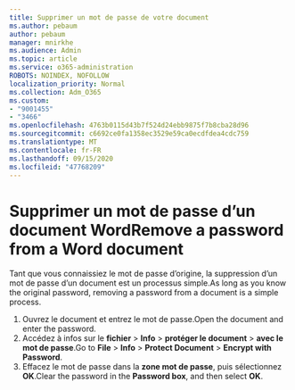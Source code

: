 ```yaml
---
title: Supprimer un mot de passe de votre document
ms.author: pebaum
author: pebaum
manager: mnirkhe
ms.audience: Admin
ms.topic: article
ms.service: o365-administration
ROBOTS: NOINDEX, NOFOLLOW
localization_priority: Normal
ms.collection: Adm_O365
ms.custom:
- "9001455"
- "3466"
ms.openlocfilehash: 4763b0115d43b7f524d24ebb9875f7b8cba28d96
ms.sourcegitcommit: c6692ce0fa1358ec3529e59ca0ecdfdea4cdc759
ms.translationtype: MT
ms.contentlocale: fr-FR
ms.lasthandoff: 09/15/2020
ms.locfileid: "47768209"
---
```

# <a name="remove-a-password-from-a-word-document"></a><span data-ttu-id="2d565-102">Supprimer un mot de passe d’un document Word</span><span class="sxs-lookup"><span data-stu-id="2d565-102">Remove a password from a Word document</span></span>

<span data-ttu-id="2d565-103">Tant que vous connaissiez le mot de passe d’origine, la suppression d’un mot de passe d’un document est un processus simple.</span><span class="sxs-lookup"><span data-stu-id="2d565-103">As long as you know the original password, removing a password from a document is a simple process.</span></span>

1. <span data-ttu-id="2d565-104">Ouvrez le document et entrez le mot de passe.</span><span class="sxs-lookup"><span data-stu-id="2d565-104">Open the document and enter the password.</span></span>
2. <span data-ttu-id="2d565-105">Accédez à infos sur le **fichier**  >  **Info**  >  **protéger le document**  >  **avec le mot de passe**.</span><span class="sxs-lookup"><span data-stu-id="2d565-105">Go to **File** > **Info** > **Protect Document** > **Encrypt with Password**.</span></span>
3. <span data-ttu-id="2d565-106">Effacez le mot de passe dans la **zone mot de passe**, puis sélectionnez **OK**.</span><span class="sxs-lookup"><span data-stu-id="2d565-106">Clear the password in the **Password box**, and then select **OK**.</span></span>